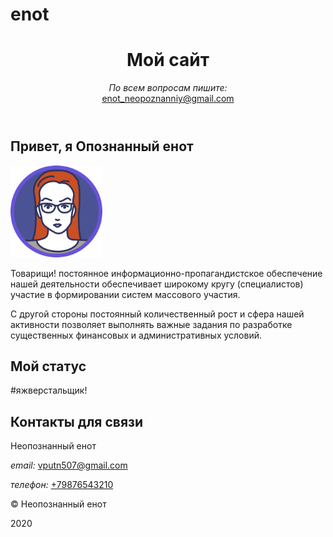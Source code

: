 # enot
<html lang="ru">
<head>
  <meta charset="utf-8">
  <meta name="viewport" content="width=device-width, initial-scale=1.0">
  <link rel="stylesheet" href="style.css">
  <title>Мой сайт – Опознанный енот</title>
</head>
<body class="page">
  <header class="page-header">
    <div class="container">
      <h1 class="page-title">Мой сайт</h1>
      <p><i>По всем вопросам пишите:</i><br><a href="mailto:enot_neopoznanniy@gmail.com">enot_neopoznanniy@gmail.com</a></p>
    </div>
  </header>
  <main>
    <section class="about container">
      <h2 class="section-title">Привет, я Опознанный енот</h2>
      <img class="about-image" src="img/avatar.svg" width="147" height="147" alt="Опознанный енот">
      <div class="about-content">
        <p>Товарищи! постоянное информационно-пропагандистское обеспечение нашей деятельности обеспечивает широкому кругу (специалистов) участие в формировании систем массового участия.</p>
        <p>С другой стороны постоянный количественный рост и сфера нашей активности позволяет выполнять важные задания по разработке существенных финансовых и административных условий.</p>
      </div>
    </section>
    <section class="status container">
      <h2 class="section-title">Мой статус</h2>
      <p>#яжверстальщик!</p>
    </section>
    <section class="contacts container">
      <h2 class="section-title">Контакты для связи</h2>
        <p class="contacts-name">Неопознанный енот</p>
        <p><i>email:</i> <a href="mailto:vputn507@gmail.com">vputn507@gmail.com</a></p>
        <p><i>телефон:</i> <a href="tel:+79876543210">+79876543210</a></p>
    </section>
  </main>
  <footer class="page-footer">
    <div class="container">
      <p>© Неопознанный енот</p>
      <p>2020</p>
    </div>
  </footer>
</body>
</html>
